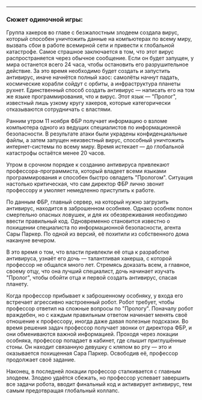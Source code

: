 
---

### Сюжет одиночной игры:

Группа хакеров во главе с безжалостным злодеем создала вирус,
который способен уничтожить данные на компьютерах по всему миру,
вызвать сбои в работе всемирной сети и привести к глобальной
катастрофе. Самое страшное заключается в том, что этот вирус
распространяется через обычное сообщение. Если он будет запущен,
у мира останется всего 24 часа, чтобы остановить его разрушительное
действие. За это время необходимо будет создать и запустить
антивирус, иначе начнётся полный хаос: самолёты начнут падать,
космические корабли сойдут с орбиты, а инфраструктура планеты
рухнет. Единственный способ создать антивирус — написать его
на том же языке программирования, что и вирус.
Этот язык — "Пролог", известный лишь узкому кругу хакеров,
которые категорически отказываются сотрудничать с властями.

Ранним утром 11 ноября ФБР получает информацию
о взломе компьютера одного из ведущих специалистов
по информационной безопасности. В результате атаки
были украдены конфиденциальные файлы, а затем запущен
неизвестный вирус, способный уничтожить интернет-системы
по всему миру. Время истекает — до глобальной катастрофы
остаётся менее 20 часов.

Утром в срочном порядке к созданию антивируса привлекают
профессора-программиста, который владеет всеми языками
программирования и способен быстро овладеть "Прологом".
Ситуация настолько критическая, что сам директор ФБР лично
звонит профессору и умоляет немедленно приступить к работе.

По данным ФБР, главный сервер, на который нужно загрузить
антивирус, находится в заброшенном особняке. Однако особняк
полон смертельно опасных ловушек, и для их обезвреживания
необходимо ввести правильный код. Одновременно становится
известно о похищении специалиста по информационной безопасности,
агента Сары Паркер. По одной из версий, её похитили из
собственного дома накануне вечером.

В это время о том, что власти привлекли её отца к разработке
антивируса, узнаёт его дочь — талантливая хакерша,
с которой профессор не общался много лет. Стремясь доказать всем,
а главное, своему отцу, что она лучший специалист,
дочь начинает изучать "Пролог", чтобы обойти отца и первой
создать антивирус, спасая планету.

Когда профессор прибывает к заброшенному особняку, у входа
его встречает агрессивно настроенный робот. Робот требует,
чтобы профессор ответил на сложные вопросы по "Прологу".
Поначалу робот враждебен, но с каждым правильным ответом
начинает менять своё отношение к профессору, иногда даже
давая полезные подсказки. Во время решения задач профессор
получает звонки от директора ФБР, и они обмениваются важной информацией.
Проходя через локации особняка, профессор попадает в кабинет,
где слышит приглушённые стоны. Он находит связанную девушку с
кляпом во рту — это и оказывается похищенная Сара Паркер.
Освободив её, профессор продолжает своё задание.

Наконец, в последней локации профессор сталкивается с главным
злодеем. Злодею удаётся сбежать, но профессор успевает завершить
все задачи робота, вводит финальный код и активирует антивирус,
тем самым предотвращая глобальный коллапс.